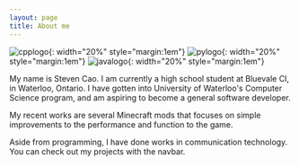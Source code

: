 ```yaml
---
layout: page
title: About me
---
```


![cpplogo](https://upload.wikimedia.org/wikipedia/commons/1/18/ISO_C%2B%2B_Logo.svg){: width="20%" style="margin:1em"}
![pylogo](https://upload.wikimedia.org/wikipedia/commons/c/c3/Python-logo-notext.svg){: width="20%" style="margin:1em"}
![javalogo](https://upload.wikimedia.org/wikipedia/en/3/30/Java_programming_language_logo.svg){: width="20%" style="margin:1em"}

My name is Steven Cao. I am currently a high school student at Bluevale CI, in Waterloo, Ontario. I have gotten into University of Waterloo's Computer Science program, and am aspiring to become a general software developer.

My recent works are several Minecraft mods that focuses on simple improvements to the performance and function to the game.

Aside from programming, I have done works in communication technology. You can check out my projects with the navbar. 

